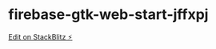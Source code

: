 # firebase-gtk-web-start-jffxpj

[Edit on StackBlitz ⚡️](https://stackblitz.com/edit/firebase-gtk-web-start-jffxpj)
